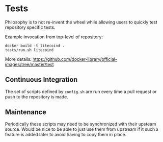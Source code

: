 # Tests

Philosophy is to not re-invent the wheel while allowing users to quickly test repository specific tests.

Example invocation from top-level of repository:

    docker build -t litecoind .
    tests/run.sh litecoind

More details: https://github.com/docker-library/official-images/tree/master/test

## Continuous Integration

The set of scripts defined by `config.sh` are run every time a pull request or push to the repository is made.

## Maintenance

Periodically these scripts may need to be synchronized with their upsteam source.  Would be nice to be able to just use them from upstream if it such a feature is added later to avoid having to copy them in place.

